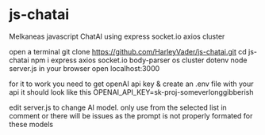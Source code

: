 # js-chatai
Melkaneas javascript ChatAI using express socket.io axios cluster 

open a terminal
git clone https://github.com/HarleyVader/js-chatai.git
cd js-chatai
npm i express axios socket.io body-parser os cluster dotenv
node server.js
in your browser open localhost:3000

for it to work you need to get openAI api key & create an .env file with your api 
it should look like this
OPENAI_API_KEY=sk-proj-someverlonggibberish

edit server.js to change AI model. only use from the selected list in comment or there will be issues as the prompt is not properly formated for these models
